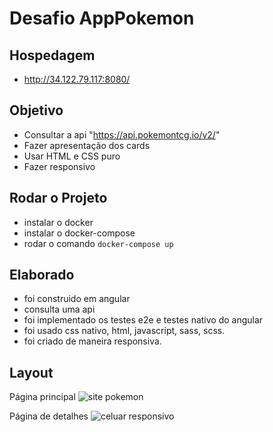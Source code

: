 

# Desafio AppPokemon 

## Hospedagem
* http://34.122.79.117:8080/


## Objetivo

* Consultar a api "https://api.pokemontcg.io/v2/"
* Fazer apresentação dos cards
* Usar HTML e CSS puro
* Fazer responsivo

## Rodar o Projeto

* instalar o docker
* instalar o docker-compose
* rodar o comando 
`docker-compose up`


## Elaborado

* foi construido em angular
* consulta uma api
* foi implementado os testes e2e e testes nativo do angular
* foi usado css nativo, html, javascript, sass, scss.
* foi criado de maneira responsiva.
## Layout

Página principal
![site pokemon](https://user-images.githubusercontent.com/13799390/226237684-bb21706a-7bc5-475a-bf22-a417de793326.png)

Página de detalhes
![celuar responsivo](https://user-images.githubusercontent.com/13799390/226237646-958791a8-6221-43ab-addb-65bb509aa957.png)






